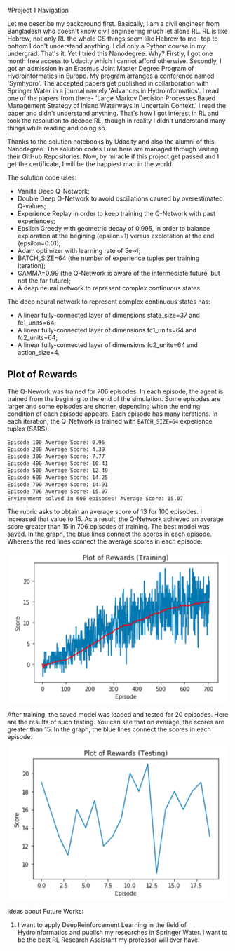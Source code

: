 #Project 1 Navigation

Let me describe my background first. Basically, I am a civil engineer from Bangladesh who doesn't know civil engineering much let alone RL. RL is like Hebrew, not only RL the whole CS things seem like Hebrew to me- top to bottom I don't understand anything. I did only a Python course in my undergrad. That's it. Yet I tried this Nanodegree. Why? Firstly, I got one month free access to Udacity which I cannot afford otherwise. Secondly, I got an admission in an Erasmus Joint Master Degree Program of Hydroinformatics in Europe. My program arranges a conference named 'Symhydro'. The accepted papers get published in collarboration with Springer Water in a journal namely 'Advances in Hydroinformatics'. I read one of the papers from there- 'Large Markov Decision Processes Based Management Strategy of Inland Waterways in Uncertain Context.' I read the paper and didn't understand anything. That's how I got interest in RL and took the resolution to decode RL, though in reality I didn't understand many things while reading and doing so.

Thanks to the solution notebooks by Udacity and also the alumni of this Nanodegree. The solution codes I use here are managed through visiting their GitHub Repositories. Now, by miracle if this project get passed and I get the certificate, I will be the happiest man in the world.


The solution code uses:
- Vanilla Deep Q-Network;
- Double Deep Q-Network to avoid oscillations caused by overestimated Q-values;
- Experience Replay in order to keep training the Q-Network with past experiences;
- Epsilon Greedy with geometric decay of 0.995, in order to balance exploration at the begining (epsilon=1) versus explotation at the end (epsilon=0.01);
- Adam optimizer with learning rate of 5e-4;
- BATCH_SIZE=64 (the number of experience tuples per training iteration);
- GAMMA=0.99 (the Q-Network is aware of the intermediate future, but not the far future);
- A deep neural network to represent complex continuous states.

The deep neural network to represent complex continuous states has:
- A linear fully-connected layer of dimensions state_size=37 and fc1_units=64;
- A linear fully-connected layer of dimensions fc1_units=64 and fc2_units=64;
- A linear fully-connected layer of dimensions fc2_units=64 and action_size=4.

## Plot of Rewards

The Q-Nework was trained for 706 episodes. In each episode, the agent is trained from the begining to the end of the simulation. Some episodes are larger and some episodes are shorter, depending when the ending condition of each episode appears. Each episode has many iterations. In each iteration, the Q-Network is trained with `BATCH_SIZE=64` experience tuples (SARS).

```
Episode 100	Average Score: 0.96
Episode 200	Average Score: 4.39
Episode 300	Average Score: 7.77
Episode 400	Average Score: 10.41
Episode 500	Average Score: 12.49
Episode 600	Average Score: 14.25
Episode 700	Average Score: 14.91
Episode 706	Average Score: 15.07
Environment solved in 606 episodes!	Average Score: 15.07
```

The rubric asks to obtain an average score of 13 for 100 episodes. I increased that value to 15. As a result, the Q-Network achieved an average score greater than 15 in 706 episodes of training. The best model was saved. In the graph, the blue lines connect the scores in each episode. Whereas the red lines connect the average scores in each episode.

![Plot of rewards (training)](/images/plot-of-rewards-training.png)

After training, the saved model was loaded and tested for 20 episodes. Here are the results of such testing. You can see that on average, the scores are greater than 15. In the graph, the blue lines connect the scores in each episode.

![Plot of rewards (testing)](/images/plot-of-rewards-testing.png)



Ideas about Future Works:

1. I want to apply DeepReinforcement Learning in the field of Hydroinformatics and publish my researches in Springer Water. I want to be the best RL Research Assistant my professor will ever have.
